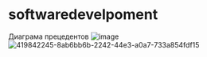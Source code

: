 # softwaredevelpoment
Диаграма прецедентов
![image](https://github.com/user-attachments/assets/8ab6bb6b-2242-44e3-a0a7-733a854fdf15)
![419842245-8ab6bb6b-2242-44e3-a0a7-733a854fdf15](https://github.com/user-attachments/assets/72c55c8d-698c-42bd-bc6e-2e9964d4e1a7)
